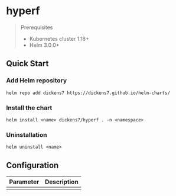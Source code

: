 # hyperf

> Prerequisites
> - Kubernetes cluster 1.18+
> - Helm 3.0.0+

## Quick Start

### Add Helm repository

```
helm repo add dickens7 https://dickens7.github.io/helm-charts/
```

### Install the chart

```shell
helm install <name> dickens7/hyperf . -n <namespace> 
```

### Uninstallation

```
helm uninstall <name>
```

## Configuration

| Parameter | Description |
|--|--|
|  |  |